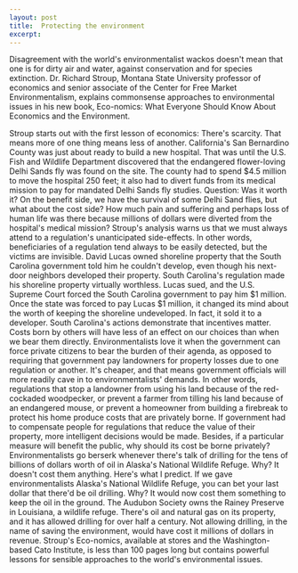 ```yaml
---
layout: post
title:  Protecting the environment
excerpt:
---
```












Disagreement with the world's environmentalist wackos doesn't mean that one is for dirty air and water, against conservation and for species extinction. Dr. Richard Stroup, Montana State University professor of economics and senior associate of the Center for Free Market Environmentalism, explains commonsense approaches to environmental issues in his new book, Eco-nomics: What Everyone Should Know About Economics and the Environment.

Stroup starts out with the first lesson of economics: There's scarcity. That means more of one thing means less of another. California's San Bernardino County was just about ready to build a new hospital. That was until the U.S. Fish and Wildlife Department discovered that the endangered flower-loving Delhi Sands fly was found on the site. The county had to spend $4.5 million to move the hospital 250 feet; it also had to divert funds from its medical mission to pay for mandated Delhi Sands fly studies.
Question: Was it worth it? On the benefit side, we have the survival of some Delhi Sand flies, but what about the cost side? How much pain and suffering and perhaps loss of human life was there because millions of dollars were diverted from the hospital's medical mission?
Stroup's analysis warns us that we must always attend to a regulation's unanticipated side-effects. In other words, beneficiaries of a regulation tend always to be easily detected, but the victims are invisible.
David Lucas owned shoreline property that the South Carolina government told him he couldn't develop, even though his next-door neighbors developed their property. South Carolina's regulation made his shoreline property virtually worthless. Lucas sued, and the U.S. Supreme Court forced the South Carolina government to pay him $1 million. Once the state was forced to pay Lucas $1 million, it changed its mind about the worth of keeping the shoreline undeveloped. In fact, it sold it to a developer.
South Carolina's actions demonstrate that incentives matter. Costs born by others will have less of an effect on our choices than when we bear them directly. Environmentalists love it when the government can force private citizens to bear the burden of their agenda, as opposed to requiring that government pay landowners for property losses due to one regulation or another. It's cheaper, and that means government officials will more readily cave in to environmentalists' demands.
In other words, regulations that stop a landowner from using his land because of the red-cockaded woodpecker, or prevent a farmer from tilling his land because of an endangered mouse, or prevent a homeowner from building a firebreak to protect his home produce costs that are privately borne. If government had to compensate people for regulations that reduce the value of their property, more intelligent decisions would be made. Besides, if a particular measure will benefit the public, why should its cost be borne privately?
Environmentalists go berserk whenever there's talk of drilling for the tens of billions of dollars worth of oil in Alaska's National Wildlife Refuge. Why? It doesn't cost them anything.
Here's what I predict. If we gave environmentalists Alaska's National Wildlife Refuge, you can bet your last dollar that there'd be oil drilling. Why? It would now cost them something to keep the oil in the ground. The Audubon Society owns the Rainey Preserve in Louisiana, a wildlife refuge. There's oil and natural gas on its property, and it has allowed drilling for over half a century. Not allowing drilling, in the name of saving the environment, would have cost it millions of dollars in revenue.
Stroup's Eco-nomics, available at stores and the Washington-based Cato Institute, is less than 100 pages long but contains powerful lessons for sensible approaches to the world's environmental issues.


